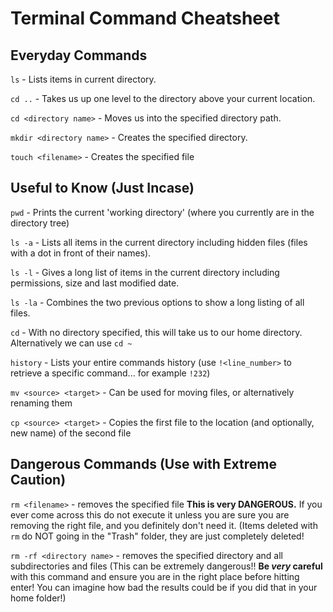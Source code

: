 # Terminal Command Cheatsheet

## Everyday Commands

`ls` - Lists items in current directory.

`cd ..` - Takes us up one level to the directory above your current location.

`cd <directory name>` - Moves us into the specified directory path.

`mkdir <directory name>` - Creates the specified directory.

`touch <filename>` - Creates the specified file

## Useful to Know (Just Incase)

`pwd` - Prints the current 'working directory' (where you currently are in the directory tree)

`ls -a` - Lists all items in the current directory including hidden files (files with a dot in front of their names).

`ls -l` - Gives a long list of items in the current directory including permissions, size and last modified date.

`ls -la` - Combines the two previous options to show a long listing of all files.

`cd` - With no directory specified, this will take us to our home directory. Alternatively we can use `cd ~`

`history` - Lists your entire commands history (use `!<line_number>` to retrieve a specific command... for example `!232`)

`mv <source> <target>` - Can be used for moving files, or alternatively renaming them

`cp <source> <target>` - Copies the first file to the location (and optionally, new name) of the second file

## Dangerous Commands (Use with Extreme Caution)

`rm <filename>` - removes the specified file **This is very DANGEROUS.** If you ever come across this do not execute it unless you are sure you are removing the right file, and you definitely don't need it. (Items deleted with `rm` do NOT going in the "Trash" folder, they are just completely deleted!

`rm -rf <directory name>` - removes the specified directory and all subdirectories and files (This can be extremely dangerous!! **Be _very_ careful** with this command and ensure you are in the right place before hitting enter! You can imagine how bad the results could be if you did that in your home folder!)
